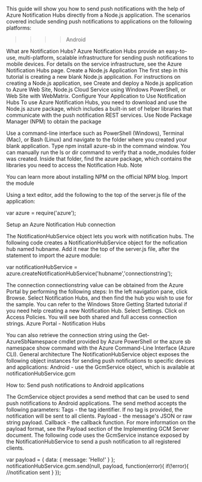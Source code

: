 This guide will show you how to send push notifications with the help of Azure Notification Hubs directly from a Node.js application.
The scenarios covered include sending push notifications to applications on the following platforms:
>>>>Android

What are Notification Hubs?
Azure Notification Hubs provide an easy-to-use, multi-platform, scalable infrastructure for sending push notifications to mobile devices. For details on the service infrastructure, see the Azure Notification Hubs page.
Create a Node.js Application
The first step in this tutorial is creating a new blank Node.js application. For instructions on creating a Node.js application, see Create and deploy a Node.js application to Azure Web Site, Node.js Cloud Service using Windows PowerShell, or Web Site with WebMatrix.
Configure Your Application to Use Notification Hubs
To use Azure Notification Hubs, you need to download and use the Node.js azure package, which includes a built-in set of helper libraries that communicate with the push notification REST services.
Use Node Package Manager (NPM) to obtain the package

Use a command-line interface such as PowerShell (Windows), Terminal (Mac), or Bash (Linux) and navigate to the folder where you created your blank application.
Type npm install azure-sb in the command window.
You can manually run the ls or dir command to verify that a node_modules folder was created. Inside that folder, find the azure package, which contains the libraries you need to access the Notification Hub.
Note

You can learn more about installing NPM on the official NPM blog.
Import the module

Using a text editor, add the following to the top of the server.js file of the application:


var azure = require('azure');


Setup an Azure Notification Hub connection

The NotificationHubService object lets you work with notification hubs. The following code creates a NotificationHubService object for the nofication hub named hubname. Add it near the top of the server.js file, after the statement to import the azure module:


var notificationHubService = azure.createNotificationHubService('hubname','connectionstring');



The connection connectionstring value can be obtained from the Azure Portal by performing the following steps:
In the left navigation pane, click Browse.
Select Notification Hubs, and then find the hub you wish to use for the sample. You can refer to the Windows Store Getting Started tutorial if you need help creating a new Notification Hub.
Select Settings.
Click on Access Policies. You will see both shared and full access connection strings.
Azure Portal - Notification Hubs


You can also retrieve the connection string using the Get-AzureSbNamespace cmdlet provided by Azure PowerShell or the azure sb namespace show command with the Azure Command-Line Interface (Azure CLI).
General architecture
The NotificationHubService object exposes the following object instances for sending push notifications to specific devices and applications:
Android - use the GcmService object, which is available at notificationHubService.gcm





How to: Send push notifications to Android applications

The GcmService object provides a send method that can be used to send push notifications to Android applications. The send method accepts the following parameters:
Tags - the tag identifier. If no tag is provided, the notification will be sent to all clients.
Payload - the message's JSON or raw string payload.
Callback - the callback function.
For more information on the payload format, see the Payload section of the Implementing GCM Server document.
The following code uses the GcmService instance exposed by the NotificationHubService to send a push notification to all registered clients.




var payload = {
  data: {
    message: 'Hello!'
  }
};
notificationHubService.gcm.send(null, payload, function(error){
  if(!error){
    //notification sent
  }
});







